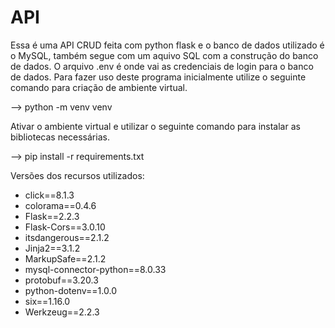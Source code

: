 # API
Essa é uma API CRUD feita com python flask e o banco de dados utilizado é o MySQL, também segue com um aquivo SQL com a construção do banco de dados. O arquivo .env é onde vai as credenciais de login para o banco de dados.
Para fazer uso deste programa inicialmente utilize o seguinte comando para criação de ambiente virtual. 

--> python -m venv venv

Ativar o ambiente virtual e utilizar o seguinte comando para instalar as bibliotecas necessárias. 

--> pip install -r requirements.txt

Versões dos recursos utilizados: 
- click==8.1.3
- colorama==0.4.6
- Flask==2.2.3
- Flask-Cors==3.0.10
- itsdangerous==2.1.2
- Jinja2==3.1.2
- MarkupSafe==2.1.2
- mysql-connector-python==8.0.33
- protobuf==3.20.3
- python-dotenv==1.0.0
- six==1.16.0
- Werkzeug==2.2.3
